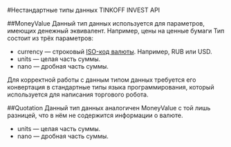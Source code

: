 #Нестандартные типы данных TINKOFF INVEST API

##MoneyValue
Данный тип данных используется для параметров, имеющих денежный эквивалент. Например, цены на ценные бумаги
Тип состоит из трёх параметров: 

* currency — строковый [ISO-код валюты](https://ru.wikipedia.org/wiki/ISO_4217). Например, RUB или USD.
* units — целая часть суммы. 
* nano — дробная часть суммы. 

Для корректной работы с данным типом данных требуется его конвертация в стандартные типы языка программирования,
который используется для написания торгового робота. 

##Quotation
Данный тип данных аналогичен MoneyValue с той лишь разницей, что в нём не содержится информации о валюте.

* units — целая часть суммы.
* nano — дробная часть суммы. 

